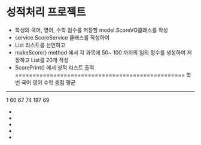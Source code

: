 # 성적처리 프로젝트
* 학생의 국어, 영어, 수학 점수를 저장할 model.ScoreVO클래스를 작성
* service.ScoreService 클래스를 작성하여
* List<ScoreVO> 리스트를 선언하고
* makeScore() method 에서 각 과목에 50~ 100 까지의 임의 정수를 생성하여 저장하고 List를 20개 작성
* ScorePrint() 에서 성적 리스트 출력
=================================================
학번     국어    영어     수학      총점     평균
-------------------------------------------------
1         60     67        74       197      69

* 
* 
* 
* 
* 